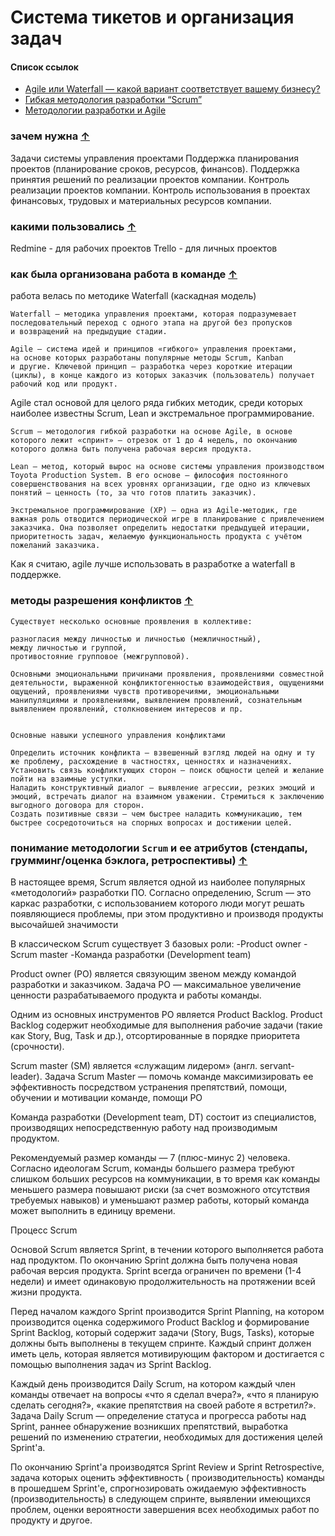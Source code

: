 # Система тикетов и организация задач

#### Список ссылок

- [Agile или Waterfall — какой вариант соответствует вашему бизнесу?](https://worksection.com/blog/waterfall-vs-agile.html)
- [Гибкая методология разработки “Scrum”](https://habr.com/ru/post/247319/)
- [Методологии разработки и Agile](https://doka.guide/tools/agile/)

### зачем нужна [&uarr;](#devmap)

Задачи системы управления проектами Поддержка планирования проектов (планирование сроков, ресурсов, финансов). Поддержка
принятия решений по реализации проектов компании. Контроль реализации проектов компании. Контроль использования в
проектах финансовых, трудовых и материальных ресурсов компании.

### какими пользовались [&uarr;](#devmap)

Redmine - для рабочих проектов Trello - для личных проектов

### как была организована работа в команде [&uarr;](#devmap)

работа велась по методике Waterfall (каскадная модель)

    Waterfall — методика управления проектами, которая подразумевает последовательный переход с одного этапа на другой без пропусков и возвращений на предыдущие стадии. 

    Agile — система идей и принципов «гибкого» управления проектами, на основе которых разработаны популярные методы Scrum, Kanban и другие. Ключевой принцип — разработка через короткие итерации (циклы), в конце каждого из которых заказчик (пользователь) получает рабочий код или продукт. 

Agile стал основой для целого ряда гибких методик, среди которых наиболее известны Scrum, Lean и экстремальное
программирование.

    Scrum — методология гибкой разработки на основе Agile, в основе которого лежит «спринт» — отрезок от 1 до 4 недель, по окончанию которого должна быть получена рабочая версия продукта.

    Lean — метод, который вырос на основе системы управления производством Toyota Production System. В его основе — философия постоянного совершенствования на всех уровнях организации, где одно из ключевых понятий — ценность (то, за что готов платить заказчик).

    Экстремальное программирование (XP) — одна из Agile-методик, где важная роль отводится периодической игре в планирование с привлечением заказчика. Она позволяет определить недостатки предыдущей итерации, приоритетность задач, желаемую функциональность продукта с учётом пожеланий заказчика.

Как я считаю, agile лучше использовать в разработке а waterfall в поддержке.

### методы разрешения конфликтов [&uarr;](#devmap)

    Существует несколько основные проявления в коллективе:

    разногласия между личностью и личностью (межличностный),
    между личностью и группой,
    противостояние групповое (межгрупповой). 

    Основными эмоциональными причинами проявления, проявлениями совместной деятельности, выраженной конфликтогенностью взаимодействия, ощущениями ощущений, проявлениями чувств противоречиями, эмоциональными манипуляциями и проявлениями, выявлением проявлений, сознательным выявлением проявлений, столкновением интересов и пр.


    Основные навыки успешного управления конфликтами

    Определить источник конфликта – взвешенный взгляд людей на одну и ту же проблему, расхождение в частностях, ценностях и назначениях.
    Установить связь конфликтующих сторон – поиск общности целей и желание пойти на взаимные уступки.
    Наладить конструктивный диалог – выявление агрессии, резких эмоций и эмоций, встречать диалог на взаимном уважении. Стремиться к заключению выгодного договора для сторон.
    Создать позитивные связи – чем быстрее наладить коммуникацию, тем быстрее сосредоточиться на спорных вопросах и достижении целей.

### понимание методологии `Scrum` и ее атрибутов (стендапы, грумминг/оценка бэклога, ретроспективы) [&uarr;](#devmap)

В настоящее время, Scrum является одной из наиболее популярных «методологий» разработки ПО. Согласно определению, Scrum
— это каркас разработки, с использованием которого люди могут решать появляющиеся проблемы, при этом продуктивно и
производя продукты высочайшей значимости

В классическом Scrum существует 3 базовых роли:
-Product owner -Scrum master -Команда разработки (Development team)

Product owner (PO) является связующим звеном между командой разработки и заказчиком. Задача PO — максимальное увеличение
ценности разрабатываемого продукта и работы команды.

Одним из основных инструментов PO является Product Backlog. Product Backlog содержит необходимые для выполнения рабочие
задачи (такие как Story, Bug, Task и др.), отсортированные в порядке приоритета (срочности).

Scrum master (SM) является «служащим лидером» (англ. servant-leader). Задача Scrum Master — помочь команде
максимизировать ее эффективность посредством устранения препятствий, помощи, обучении и мотивации команде, помощи PO

Команда разработки (Development team, DT) состоит из специалистов, производящих непосредственную работу над производимым
продуктом.

Рекомендуемый размер команды — 7 (плюс-минус 2) человека. Согласно идеологам Scrum, команды большего размера требуют
слишком больших ресурсов на коммуникации, в то время как команды меньшего размера повышают риски (за счет возможного
отсутствия требуемых навыков) и уменьшают размер работы, который команда может выполнить в единицу времени.

Процесс Scrum

Основой Scrum является Sprint, в течении которого выполняется работа над продуктом. По окончанию Sprint должна быть
получена новая рабочая версия продукта. Sprint всегда ограничен по времени (1-4 недели) и имеет одинаковую
продолжительность на протяжении всей жизни продукта.

Перед началом каждого Sprint производится Sprint Planning, на котором производится оценка содержимого Product Backlog и
формирование Sprint Backlog, который содержит задачи (Story, Bugs, Tasks), которые должны быть выполнены в текущем
спринте. Каждый спринт должен иметь цель, которая является мотивирующим фактором и достигается с помощью выполнения
задач из Sprint Backlog.

Каждый день производится Daily Scrum, на котором каждый член команды отвечает на вопросы «что я сделал вчера?», «что я
планирую сделать сегодня?», «какие препятствия на своей работе я встретил?». Задача Daily Scrum — определение статуса и
прогресса работы над Sprint, раннее обнаружение возникших препятствий, выработка решений по изменению стратегии,
необходимых для достижения целей Sprint'а.

По окончанию Sprint'а производятся Sprint Review и Sprint Retrospective, задача которых оценить эффективность (
производительность) команды в прошедшем Sprint'е, спрогнозировать ожидаемую эффективность (производительность) в
следующем спринте, выявлении имеющихся проблем, оценки вероятности завершения всех необходимых работ по продукту и
другое.


